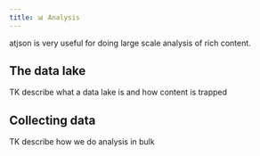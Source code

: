 ```yaml
---
title: 📊 Analysis
---
```


atjson is very useful for doing large scale analysis of rich content.

## The data lake

TK describe what a data lake is and how content is trapped

## Collecting data

TK describe how we do analysis in bulk
